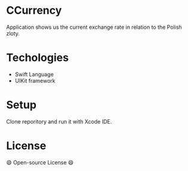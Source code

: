 # CCurrency
Application shows us the current exchange rate in relation to the Polish zloty.
# Techologies
* Swift Language
* UIKit framework
# Setup
Clone reporitory and run it with Xcode IDE.
# License
😄 Open-source License 😄
